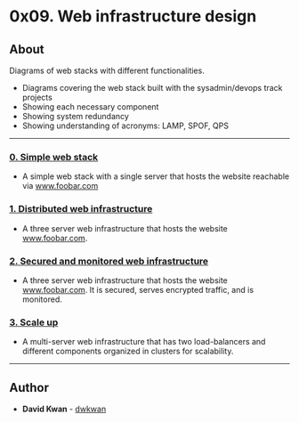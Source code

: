 # 0x09. Web infrastructure design

## About
Diagrams of web stacks with different functionalities.

* Diagrams covering the web stack built with the sysadmin/devops track projects
* Showing each necessary component
* Showing system redundancy
* Showing understanding of acronyms: LAMP, SPOF, QPS

---

### [0. Simple web stack](./0-simple_web_stack)
* A simple web stack with a single server that hosts the website reachable via  www.foobar.com


### [1. Distributed web infrastructure](./1-distributed_web_infrastructure)
* A three server web infrastructure that hosts the website www.foobar.com.


### [2. Secured and monitored web infrastructure](./2-secured_and_monitored_web_infrastructure)
* A three server web infrastructure that hosts the website www.foobar.com. It is secured, serves encrypted traffic, and is monitored.


### [3. Scale up](./3-scale_up)
* A multi-server web infrastructure that has two load-balancers and different components organized in clusters for scalability.

---

## Author
* **David Kwan** - [dwkwan](https://github.com/dwkwan)